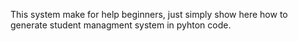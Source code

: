 This system make for help beginners, just simply show here how to generate student managment system in pyhton code. 

